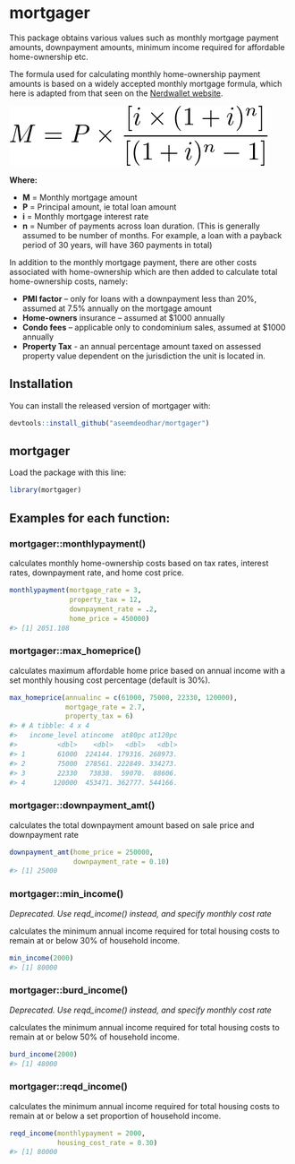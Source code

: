 
<!-- README.md is generated from README.Rmd. Please edit that file -->

# mortgager

<!-- badges: start -->

<!-- badges: end -->

This package obtains various values such as monthly mortgage payment
amounts, downpayment amounts, minimum income required for affordable
home-ownership etc.

The formula used for calculating monthly home-ownership payment amounts
is based on a widely accepted monthly mortgage formula, which here is
adapted from that seen on the [Nerdwallet
website](https://www.nerdwallet.com/mortgages/mortgage-calculator/calculate-mortgage-payment).

![Mortgage Calculator Formula](CodeCogsEqn.png)

**Where:**

  - **M** = Monthly mortgage amount
  - **P** = Principal amount, ie total loan amount
  - **i** = Monthly mortgage interest rate
  - **n** = Number of payments across loan duration. (This is generally
    assumed to be number of months. For example, a loan with a payback
    period of 30 years, will have 360 payments in total)

In addition to the monthly mortgage payment, there are other costs
associated with home-ownership which are then added to calculate total
home-ownership costs, namely:

  - **PMI factor** – only for loans with a downpayment less than 20%,
    assumed at 7.5% annually on the mortgage amount
  - **Home-owners** insurance – assumed at $1000 annually
  - **Condo fees** – applicable only to condominium sales, assumed at
    $1000 annually
  - **Property Tax** - an annual percentage amount taxed on assessed
    property value dependent on the jurisdiction the unit is located in.

## Installation

You can install the released version of mortgager with:

``` r
devtools::install_github("aseemdeodhar/mortgager")
```

## mortgager

Load the  package with this line:

``` r
library(mortgager)
```

## Examples for each function:

### mortgager::monthlypayment()

calculates monthly home-ownership costs based on tax rates, interest
rates, downpayment rate, and home cost price.

``` r
monthlypayment(mortgage_rate = 3,
               property_tax = 12,
               downpayment_rate = .2,
               home_price = 450000)
#> [1] 2051.108
```

### mortgager::max\_homeprice()

calculates maximum affordable home price based on annual income with a
set monthly housing cost percentage (default is 30%).

``` r
max_homeprice(annualinc = c(61000, 75000, 22330, 120000),
              mortgage_rate = 2.7,
              property_tax = 6)
#> # A tibble: 4 x 4
#>   income_level atincome  at80pc at120pc
#>          <dbl>    <dbl>   <dbl>   <dbl>
#> 1        61000  224144. 179316. 268973.
#> 2        75000  278561. 222849. 334273.
#> 3        22330   73838.  59070.  88606.
#> 4       120000  453471. 362777. 544166.
```

### mortgager::downpayment\_amt()

calculates the total downpayment amount based on sale price and
downpayment rate

``` r
downpayment_amt(home_price = 250000,
                downpayment_rate = 0.10)
#> [1] 25000
```

### mortgager::min\_income()

*Deprecated. Use reqd\_income() instead, and specify monthly cost rate*

calculates the minimum annual income required for total housing costs to
remain at or below 30% of household income.

``` r
min_income(2000)
#> [1] 80000
```

### mortgager::burd\_income()

*Deprecated. Use reqd\_income() instead, and specify monthly cost rate*

calculates the minimum annual income required for total housing costs to
remain at or below 50% of household income.

``` r
burd_income(2000)
#> [1] 48000
```

### mortgager::reqd\_income()

calculates the minimum annual income required for total housing costs to
remain at or below a set proportion of household income.

``` r
reqd_income(monthlypayment = 2000,
            housing_cost_rate = 0.30)
#> [1] 80000
```

